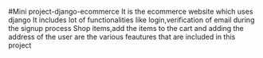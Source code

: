 #Mini project-django-ecommerce
It is the ecommerce website which uses django 
It includes lot of functionalities like login,verification of email during the signup process 
Shop items,add the items to the cart and adding the address of the user are the various feautures that are included in this project
